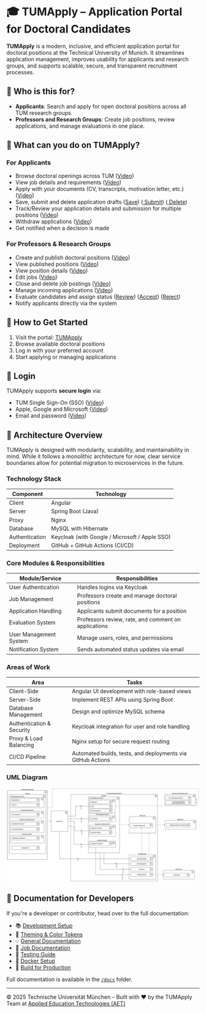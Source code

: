 # 🎓 TUMApply – Application Portal for Doctoral Candidates

**TUMApply** is a modern, inclusive, and efficient application portal for doctoral positions at the Technical University
of Munich. It streamlines application management, improves usability for applicants and research groups, and supports
scalable, secure, and transparent recruitment processes.

## 👥 Who is this for?

- **Applicants**: Search and apply for open doctoral positions across all TUM research groups.
- **Professors and Research Groups**: Create job positions, review applications, and manage evaluations in one place.

## 🚀 What can you do on TUMApply?

### For Applicants

- Browse doctoral openings across TUM ([Video](https://live.rbg.tum.de/w/artemisintro/61935))
- View job details and requirements ([Video](https://live.rbg.tum.de/w/artemisintro/61934))
- Apply with your documents (CV, transcripts, motivation letter,
  etc.) ([Video](https://live.rbg.tum.de/w/artemisintro/61939))
- Save, submit and delete application drafts ([Save](https://live.rbg.tum.de/w/artemisintro/61942)) ([
  Submit](https://live.rbg.tum.de/w/artemisintro/61941)) ([
  Delete](https://live.rbg.tum.de/w/artemisintro/61940))
- Track/Review your application details and submission for multiple
  positions ([Video](https://live.rbg.tum.de/w/artemisintro/61943))
- Withdraw applications ([Video](https://live.rbg.tum.de/w/artemisintro/61944))
- Get notified when a decision is made

### For Professors & Research Groups

- Create and publish doctoral positions ([Video](https://live.rbg.tum.de/w/artemisintro/61937))
- View published positions ([Video](https://live.rbg.tum.de/w/artemisintro/61932))
- View position details ([Video](https://live.rbg.tum.de/w/artemisintro/61933))
- Edit jobs ([Video](https://live.rbg.tum.de/w/artemisintro/61936))
- Close and delete job postings ([Video](https://live.rbg.tum.de/w/artemisintro/61938))
- Manage incoming applications ([Video](https://live.rbg.tum.de/w/artemisintro/61948))
- Evaluate candidates and assign
  status ([Review](https://live.rbg.tum.de/w/artemisintro/61947)) ([Accept](https://live.rbg.tum.de/w/artemisintro/61945))
  ([Reject](https://live.rbg.tum.de/w/artemisintro/61946))
- Notify applicants directly via the system

## 🧭 How to Get Started

1. Visit the portal: [TUMApply](https://tumapply.aet.cit.tum.de/)
2. Browse available doctoral positions
3. Log in with your preferred account
4. Start applying or managing applications

## 🔐 Login

TUMApply supports **secure login** via:

- TUM Single Sign-On (SSO) ([Video](https://live.rbg.tum.de/w/artemisintro/61951))
- Apple, Google and Microsoft ([Video](https://live.rbg.tum.de/w/artemisintro/61949))
- Email and password ([Video](https://live.rbg.tum.de/w/artemisintro/61950))

## 🧱 Architecture Overview

TUMApply is designed with modularity, scalability, and maintainability in mind. While it follows a monolithic
architecture for now, clear service boundaries allow for potential migration to microservices in the future.

### Technology Stack

| Component      | Technology                                     |
| -------------- | ---------------------------------------------- |
| Client         | Angular                                        |
| Server         | Spring Boot (Java)                             |
| Proxy          | Nginx                                          |
| Database       | MySQL with Hibernate                           |
| Authentication | Keycloak (with Google / Microsoft / Apple SSO) |
| Deployment     | GitHub + GitHub Actions (CI/CD)                |

### Core Modules & Responsibilities

| Module/Service         | Responsibilities                                     |
| ---------------------- | ---------------------------------------------------- |
| User Authentication    | Handles logins via Keycloak                          |
| Job Management         | Professors create and manage doctoral positions      |
| Application Handling   | Applicants submit documents for a position           |
| Evaluation System      | Professors review, rate, and comment on applications |
| User Management System | Manage users, roles, and permissions                 |
| Notification System    | Sends automated status updates via email             |

### Areas of Work

| Area                      | Tasks                                                       |
| ------------------------- | ----------------------------------------------------------- |
| Client-Side               | Angular UI development with role-based views                |
| Server-Side               | Implement REST APIs using Spring Boot                       |
| Database Management       | Design and optimize MySQL schema                            |
| Authentication & Security | Keycloak integration for user and role handling             |
| Proxy & Load Balancing    | Nginx setup for secure request routing                      |
| CI/CD Pipeline            | Automated builds, tests, and deployments via GitHub Actions |

### UML Diagram

![TUMApply Project Architecture UML Diagram](docs-github/architecture/tumapply-project-architecture.svg)

## 📄 Documentation for Developers

If you're a developer or contributor, head over to the full documentation:

- 📚 [Development Setup](docs-github/setup/dev-environment.md)
- 🎨 [Theming & Color Tokens](docs-github/theming/color-theming.md)
- 💡 [General Documentation](docs-github/general/general-documentation.md)
- 💼 [Job Documentation](docs-github/job/job-module-documentation.md)
- 🧪 [Testing Guide](docs-github/testing/testing-guide.md)
- 🐳 [Docker Setup](docs-github/deployment/docker.md)
- 🚀 [Build for Production](docs-github/deployment/build-production.md)

Full documentation is available in the [`/docs`](docs-github) folder.

---

© 2025 Technische Universität München – Built with ❤️ by the TUMApply Team at [Applied Education
Technologies (AET)](https://aet.cit.tum.de/)
